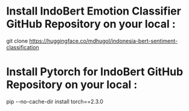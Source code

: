 # Install IndoBert Emotion Classifier GitHub Repository on your local :

git clone https://huggingface.co/mdhugol/indonesia-bert-sentiment-classification

# Install Pytorch for IndoBert GitHub Repository on your local :

pip --no-cache-dir install torch==2.3.0
